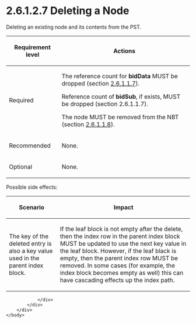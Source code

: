 <html dir="LTR" xmlns:mshelp="http://msdn.microsoft.com/mshelp" xmlns:ddue="http://ddue.schemas.microsoft.com/authoring/2003/5" xmlns:xlink="http://www.w3.org/1999/xlink" xmlns:tool="http://www.microsoft.com/tooltip">
    <head>
        <meta http-equiv="Content-Type" content="text/html; CHARSET=utf-8"></meta>
        <meta name="save" content="history"></meta>
        <title>2.6.1.2.7 Deleting a Node</title>
        <xml>
            <mshelp:toctitle title="2.6.1.2.7 Deleting a Node"></mshelp:toctitle>
            <mshelp:rltitle title="[MS-PST]: Deleting a Node"></mshelp:rltitle>
            <mshelp:keyword index="A" term="5c665105-ea03-4c4e-a89b-2a8619b40280"></mshelp:keyword>
            <mshelp:attr name="DCSext.ContentType" value="open specification"></mshelp:attr>
            <mshelp:attr name="AssetID" value="5c665105-ea03-4c4e-a89b-2a8619b40280"></mshelp:attr>
            <mshelp:attr name="TopicType" value="kbRef"></mshelp:attr>
            <mshelp:attr name="DCSext.Title" value="[MS-PST]: Deleting a Node" />
        </xml>
    </head>
    <body>
        <div id="header">
            <h1 class="heading">2.6.1.2.7 Deleting a Node</h1>
        </div>
        <div id="mainSection">
            <div id="mainBody">
                <div id="allHistory" class="saveHistory"></div>
                <div id="sectionSection0" class="section" name="collapseableSection">
                    

<p>Deleting an existing node and its contents from the PST.</p>

<table>
 <thead>
  <tr>
   <th>
   <p>Requirement level</p>
   </th>
   <th>
   <p><b><span>Actions</span></b></p>
   </th>
  </tr>
 </thead>
 <tr>
  <td>
  <p>Required</p>
  </td>
  <td>
  <p>The reference count for <b>bidData</b> MUST be dropped
  (section <a href="44f19aba-6ea7-4835-8f86-c378b90594fd.htm">2.6.1.1.7</a>).</p>
  <p>Reference count of <b>bidSub</b>, if exists, MUST be
  dropped (section 2.6.1.1.7).</p>
  <p>The node MUST be removed from the NBT (section <a href="e287bee3-dd1a-49aa-86cf-d0f5e4f49efe.htm">2.6.1.1.8</a>).</p>
  </td>
 </tr>
 <tr>
  <td>
  <p>Recommended</p>
  </td>
  <td>
  <p>None.</p>
  </td>
 </tr>
 <tr>
  <td>
  <p>Optional</p>
  </td>
  <td>
  <p>None.</p>
  </td>
 </tr>
</table>

<p>Possible side effects:</p>

<table>
 <thead>
  <tr>
   <th>
   <p>Scenario</p>
   </th>
   <th>
   <p>Impact</p>
   </th>
  </tr>
 </thead>
 <tr>
  <td>
  <p>The key of the deleted entry is also a key value used
  in the parent index block.</p>
  </td>
  <td>
  <p>If the leaf block is not empty after the delete, then
  the index row in the parent index block MUST be updated to use the next key
  value in the leaf block. However, if the leaf black is empty, then the parent
  index row MUST be removed. In some cases (for example, the index block becomes
  empty as well) this can have cascading effects up the index path.</p>
  </td>
 </tr>
</table>

<p> </p>


                </div>
            </div>
        </div>
    </body>
</html>